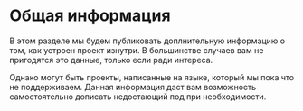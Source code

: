 # Общая информация

В этом разделе мы будем публиковать доплнительную информацию о том, как устроен проект изнутри. В большинстве случаев вам не пригодятся это данные, только если ради интереса. 

Однако могут быть проекты, написанные на языке, который мы пока что не поддерживаем. Данная информация даст вам возможность самостоятельно дописать недостающий под при необходимости.
